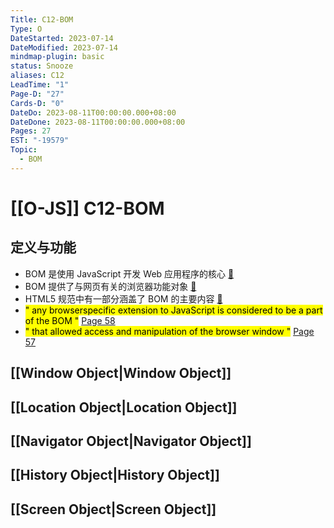 ```yaml
---
Title: C12-BOM
Type: O
DateStarted: 2023-07-14
DateModified: 2023-07-14
mindmap-plugin: basic
status: Snooze
aliases: C12
LeadTime: "1"
Page-D: "27"
Cards-D: "0"
DateDo: 2023-08-11T00:00:00.000+08:00
DateDone: 2023-08-11T00:00:00.000+08:00
Pages: 27
EST: "-19579"
Topic:
  - BOM
---
```


# [[O-JS]] C12-BOM

## 定义与功能

- BOM 是使用 JavaScript 开发 Web 应用程序的核心 [📌](<obsidian://jump-to-pdf?pdf=Source%2FS-JS%2FB-JS%2FProJS%2FJavaScript%E9%AB%98%E7%BA%A7%E7%A8%8B%E5%BA%8F%E8%AE%BE%E8%AE%A1(%E7%AC%AC4%E7%89%88%20%E4%B8%AD%E6%96%87%E9%AB%98%E6%B8%85).pdf&annotate=e17982d9-eb3c-c4ad>)
- BOM 提供了与网页有关的浏览器功能对象 [📌](<obsidian://jump-to-pdf?pdf=Source%2FS-JS%2FB-JS%2FProJS%2FJavaScript%E9%AB%98%E7%BA%A7%E7%A8%8B%E5%BA%8F%E8%AE%BE%E8%AE%A1(%E7%AC%AC4%E7%89%88%20%E4%B8%AD%E6%96%87%E9%AB%98%E6%B8%85).pdf&annotate=51a97d7e-0b5f-14ed>)
- HTML5 规范中有一部分涵盖了 BOM 的主要内容 [📌](<obsidian://jump-to-pdf?pdf=Source%2FS-JS%2FB-JS%2FProJS%2FJavaScript%E9%AB%98%E7%BA%A7%E7%A8%8B%E5%BA%8F%E8%AE%BE%E8%AE%A1(%E7%AC%AC4%E7%89%88%20%E4%B8%AD%E6%96%87%E9%AB%98%E6%B8%85).pdf&annotate=8ef1dbbc-52a9-6520>)
- <mark class="hltr-yellow ">" any browserspecific extension to JavaScript is considered to be a part of the BOM "</mark> [Page 58 ](zotero://open-pdf/library/items/ZK2IJ5LN?page=58&annotation=MIWYQ9CK)
- <mark class="hltr-yellow ">" that allowed access and manipulation of the browser window "</mark> [Page 57 ](zotero://open-pdf/library/items/ZK2IJ5LN?page=57&annotation=69PJJZGT)

## [[Window Object|Window Object]]

## [[Location Object|Location Object]]

## [[Navigator Object|Navigator Object]]

## [[History Object|History Object]]

## [[Screen Object|Screen Object]]
